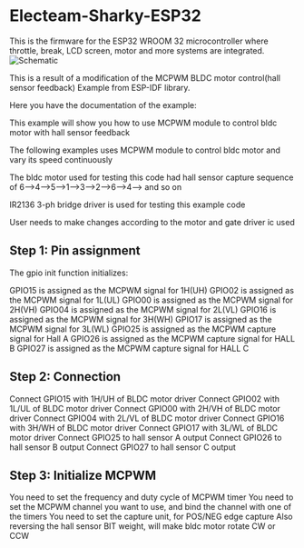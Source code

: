 # Electeam-Sharky-ESP32
This is the firmware for the ESP32 WROOM 32 microcontroller where throttle, break, LCD screen, motor and more systems are integrated.
![Schematic](https://drive.google.com/uc?export=view&id=18NEBAM3f7z6DvfUNkW7gQg9mj4XFdRmA) 

This is a result of a modification of the MCPWM BLDC motor control(hall sensor feedback) Example from ESP-IDF library.

Here you have the documentation of the example:

This example will show you how to use MCPWM module to control bldc motor with hall sensor feedback

The following examples uses MCPWM module to control bldc motor and vary its speed continuously

The bldc motor used for testing this code had hall sensor capture sequence of 6-->4-->5-->1-->3-->2-->6-->4--> and so on

IR2136 3-ph bridge driver is used for testing this example code

User needs to make changes according to the motor and gate driver ic used

## Step 1: Pin assignment
The gpio init function initializes:

GPIO15 is assigned as the MCPWM signal for 1H(UH)
GPIO02 is assigned as the MCPWM signal for 1L(UL)
GPIO00 is assigned as the MCPWM signal for 2H(VH)
GPIO04 is assigned as the MCPWM signal for 2L(VL)
GPIO16 is assigned as the MCPWM signal for 3H(WH)
GPIO17 is assigned as the MCPWM signal for 3L(WL)
GPIO25 is assigned as the MCPWM capture signal for Hall A
GPIO26 is assigned as the MCPWM capture signal for HALL B
GPIO27 is assigned as the MCPWM capture signal for HALL C
## Step 2: Connection
Connect GPIO15 with 1H/UH of BLDC motor driver
Connect GPIO02 with 1L/UL of BLDC motor driver
Connect GPIO00 with 2H/VH of BLDC motor driver
Connect GPIO04 with 2L/VL of BLDC motor driver
Connect GPIO16 with 3H/WH of BLDC motor driver
Connect GPIO17 with 3L/WL of BLDC motor driver
Connect GPIO25 to hall sensor A output
Connect GPIO26 to hall sensor B output
Connect GPIO27 to hall sensor C output

## Step 3: Initialize MCPWM
You need to set the frequency and duty cycle of MCPWM timer
You need to set the MCPWM channel you want to use, and bind the channel with one of the timers
You need to set the capture unit, for POS/NEG edge capture
Also reversing the hall sensor BIT weight, will make bldc motor rotate CW or CCW
